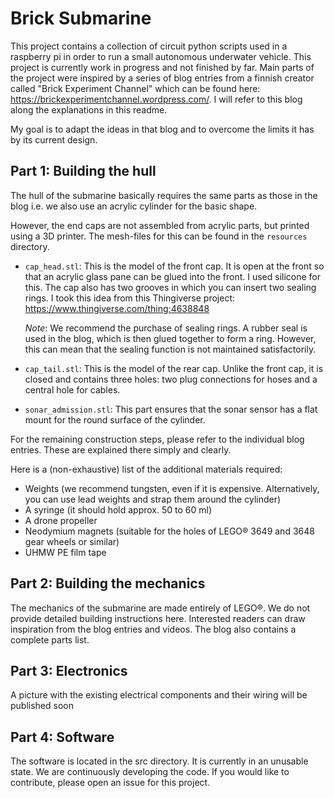 # Brick Submarine

This project contains a collection of circuit python scripts 
used in a raspberry pi in order to run a small autonomous 
underwater vehicle. This project is currently work in progress 
and not finished by far. Main parts of the project were 
inspired by a series of blog entries from a finnish creator 
called "Brick Experiment Channel" which can be found here: 
https://brickexperimentchannel.wordpress.com/. I will refer 
to this blog along the explanations in this readme.

My goal is to adapt the ideas in that blog and to overcome 
the limits it has by its current design. 

## Part 1: Building the hull

The hull of the submarine basically requires 
the same parts as those in the blog i.e. we also use an 
acrylic cylinder for the basic shape. 

However, the end caps are not assembled from acrylic parts, 
but printed using a 3D printer. The mesh-files for this can be 
found in the `resources` directory.

* `cap_head.stl`: This is the model of the front cap. It is 
    open at the front so that an acrylic glass pane can be 
    glued into the front. I used silicone for this. The cap 
    also has two grooves in which you can insert two sealing 
    rings. I took this idea from this Thingiverse project: 
    https://www.thingiverse.com/thing:4638848

    _Note_: We recommend the purchase of sealing rings. A 
    rubber seal is used in the blog, which is then glued 
    together to form a ring. However, this can mean that the 
    sealing function is not maintained satisfactorily.
* `cap_tail.stl`: This is the model of the rear cap. Unlike 
    the front cap, it is closed and contains three holes: two 
    plug connections for hoses and a central hole for cables.
* `sonar_admission.stl`: This part ensures that the sonar 
    sensor has a flat mount for the round surface of the 
    cylinder. 

For the remaining construction steps, please refer to the 
individual blog entries. These are explained there simply and 
clearly. 

Here is a (non-exhaustive) list of the additional materials 
required:
* Weights (we recommend tungsten, even if it is expensive. 
    Alternatively, you can use lead weights and strap them 
    around the cylinder)
* A syringe (it should hold approx. 50 to 60 ml)
* A drone propeller
* Neodymium magnets (suitable for the holes of LEGO® 3649 and 
    3648 gear wheels or similar)
* UHMW PE film tape

## Part 2: Building the mechanics

The mechanics of the submarine are made entirely of LEGO®. We 
do not provide detailed building instructions here. 
Interested readers can draw inspiration from the blog entries 
and videos. The blog also contains a complete parts list. 

## Part 3: Electronics

A picture with the existing electrical components and their 
wiring will be published soon

## Part 4: Software

The software is located in the src directory. It is currently 
in an unusable state. We are continuously developing the code. 
If you would like to contribute, please open an issue for this 
project. 
